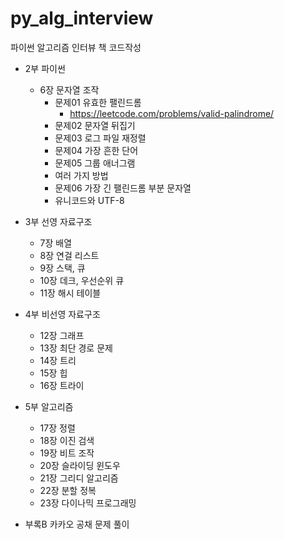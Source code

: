 # py_alg_interview
파이썬 알고리즘 인터뷰 책 코드작성

- 2부 파이썬
  - 6장 문자열 조작
    - 문제01 유효한 팰린드롬
      - https://leetcode.com/problems/valid-palindrome/
    - 문제02 문자열 뒤집기
    - 문제03 로그 파일 재정렬
    - 문제04 가장 흔한 단어
    - 문제05 그룹 애너그램
    - 여러 가지 방법
    - 문제06 가장 긴 팰린드롬 부분 문자열
    - 유니코드와 UTF-8
  
- 3부 선영 자료구조
  - 7장 배열
  - 8장 연걸 리스트
  - 9장 스택, 큐
  - 10장 데크, 우선순위 큐
  - 11장 해시 테이블
  
- 4부 비선영 자료구조
  - 12장 그래프
  - 13장 최단 경로 문제
  - 14장 트리
  - 15장 힙
  - 16장 트라이
  
- 5부 알고리즘
  - 17장 정렬
  - 18장 이진 검색
  - 19장 비트 조작
  - 20장 슬라이딩 윈도우
  - 21장 그리디 알고리즘
  - 22장 분할 정복
  - 23장 다이나믹 프로그래밍

- 부록B 카카오 공채 문제 풀이

